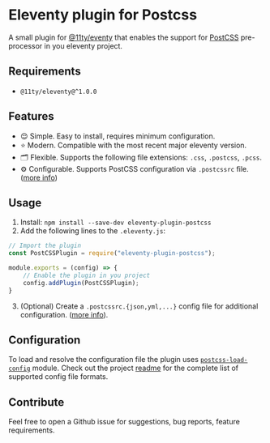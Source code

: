 # Eleventy plugin for Postcss
A small plugin for [@11ty/eventy](https://www.11ty.dev/) that enables the support for [PostCSS](https://postcss.org/) pre-processor in you eleventy project.

## Requirements
- `@11ty/eleventy@^1.0.0`

## Features
- 😌 Simple. Easy to install, requires minimum configuration.
- ⭐️ Modern. Compatible with the most recent major eleventy version.
- 🗂 Flexible. Supports the following file extensions: `.css`, `.postcss`, `.pcss`.
- ⚙️ Configurable. Supports PostCSS configuration via `.postcssrc` file. ([more info](#configuration))

## Usage
1. Install: `npm install --save-dev eleventy-plugin-postcss`
2. Add the following lines to the `.eleventy.js`:
```js
// Import the plugin
const PostCSSPlugin = require("eleventy-plugin-postcss");

module.exports = (config) => {
    // Enable the plugin in you project
    config.addPlugin(PostCSSPlugin);
}
```
3. (Optional) Create a `.postcssrc.{json,yml,...}` config file for additional configuration. ([more info](#configuration)).

## Configuration
To load and resolve the configuration file the plugin uses [`postcss-load-config`](https://github.com/postcss/postcss-load-config) module. Check out the project [readme](https://github.com/postcss/postcss-load-config#readme) for the complete list of supported config file formats.

## Contribute
Feel free to open a Github issue for suggestions, bug reports, feature requirements.